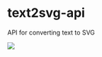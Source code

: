 # text2svg-api
API for converting text to SVG

<img src='https://morning-meadow-28244.herokuapp.com/?url=hello%20world!' />

